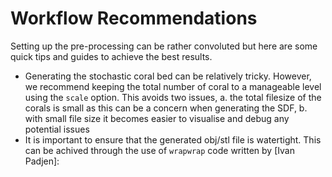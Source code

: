 # Workflow Recommendations

Setting up the pre-processing can be rather convoluted but here are some quick tips and guides to achieve the best results.

- Generating the stochastic coral bed can be relatively tricky. However, we recommend keeping the total number of coral to a manageable level using the `scale` option. This avoids two issues, a. the total filesize of the corals is small as this can be a concern when generating the SDF, b. with small file size it becomes easier to visualise and debug any potential issues
- It is important to ensure that the generated obj/stl file is watertight. This can be achived through the use of `wrapwrap` code written by [Ivan Padjen]:
